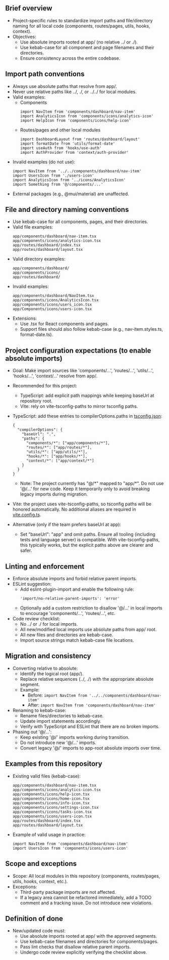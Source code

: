 ## Brief overview

- Project-specific rules to standardize import paths and file/directory naming for all local code (components, routes/pages, utils, hooks, context).
- Objectives:
  - Use absolute imports rooted at app/ (no relative ../ or ./).
  - Use kebab-case for all component and page filenames and their directories.
  - Ensure consistency across the entire codebase.

## Import path conventions

- Always use absolute paths that resolve from app/.
- Never use relative paths like ../, ./, or ../../ for local modules.
- Valid examples:
  - Components
    ```
    import NavItem from 'components/dashboard/nav-item'
    import AnalyticsIcon from 'components/icons/analytics-icon'
    import HelpIcon from 'components/icons/help-icon'
    ```
  - Routes/pages and other local modules
    ```
    import DashboardLayout from 'routes/dashboard/layout'
    import formatDate from 'utils/format-date'
    import useAuth from 'hooks/use-auth'
    import AuthProvider from 'context/auth-provider'
    ```
- Invalid examples (do not use):
  ```
  import NavItem from '../../components/dashboard/nav-item'
  import UsersIcon from './users-icon'
  import AnalyticsIcon from '../icons/AnalyticsIcon'
  import Something from '@/components/...'
  ```
- External packages (e.g., @mui/material) are unaffected.

## File and directory naming conventions

- Use kebab-case for all components, pages, and their directories.
- Valid file examples:
  ```
  app/components/dashboard/nav-item.tsx
  app/components/icons/analytics-icon.tsx
  app/routes/dashboard/index.tsx
  app/routes/dashboard/layout.tsx
  ```
- Valid directory examples:
  ```
  app/components/dashboard/
  app/components/icons/
  app/routes/dashboard/
  ```
- Invalid examples:
  ```
  app/components/dashboard/NavItem.tsx
  app/components/icons/AnalyticsIcon.tsx
  app/components/icons/users_icon.tsx
  app/Components/icons/users-icon.tsx
  ```
- Extensions:
  - Use .tsx for React components and pages.
  - Support files should also follow kebab-case (e.g., nav-item.styles.ts, format-date.ts).

## Project configuration expectations (to enable absolute imports)

- Goal: Make import sources like 'components/...', 'routes/...', 'utils/...', 'hooks/...', 'context/...' resolve from app/.
- Recommended for this project:
  - TypeScript: add explicit path mappings while keeping baseUrl at repository root.
  - Vite: rely on vite-tsconfig-paths to mirror tsconfig paths.

- TypeScript: add these entries to compilerOptions.paths in [tsconfig.json](tsconfig.json):
  ```
  {
    "compilerOptions": {
      "baseUrl": ".",
      "paths": {
        "components/*": ["app/components/*"],
        "routes/*": ["app/routes/*"],
        "utils/*": ["app/utils/*"],
        "hooks/*": ["app/hooks/*"],
        "context/*": ["app/context/*"]
      }
    }
  }
  ```

  - Note: The project currently has "@/\*" mapped to "app/\*". Do not use '@/...' for new code. Keep it temporarily only to avoid breaking legacy imports during migration.
- Vite: the project uses vite-tsconfig-paths, so tsconfig paths will be honored automatically. No additional aliases are required in [vite.config.ts](vite.config.ts).

- Alternative (only if the team prefers baseUrl at app):
  - Set "baseUrl": "app" and omit paths. Ensure all tooling (including tests and language server) is compatible. With vite-tsconfig-paths, this typically works, but the explicit paths above are clearer and safer.

## Linting and enforcement

- Enforce absolute imports and forbid relative parent imports.
- ESLint suggestion:
  - Add eslint-plugin-import and enable the following rule:
    ```
    'import/no-relative-parent-imports': 'error'
    ```
  - Optionally add a custom restriction to disallow '@/...' in local imports to encourage 'components/...', 'routes/...', etc.
- Code review checklist:
  - No ../ or ./ for local imports.
  - All new/modified local imports use absolute paths from app/ root.
  - All new files and directories are kebab-case.
  - Import source strings match kebab-case file locations.

## Migration and consistency

- Converting relative to absolute:
  - Identify the logical root (app/).
  - Replace relative sequences (../, ./) with the appropriate absolute segment.
  - Example:
    - Before: `import NavItem from '../../components/dashboard/nav-item'`
    - After: `import NavItem from 'components/dashboard/nav-item'`
- Renaming to kebab-case:
  - Rename files/directories to kebab-case.
  - Update import statements accordingly.
  - Verify with TypeScript and ESLint that there are no broken imports.
- Phasing out '@/...':
  - Keep existing '@/' imports working during transition.
  - Do not introduce new '@/...' imports.
  - Convert legacy '@/' imports to app-root absolute imports over time.

## Examples from this repository

- Existing valid files (kebab-case):
  ```
  app/components/dashboard/nav-item.tsx
  app/components/icons/analytics-icon.tsx
  app/components/icons/help-icon.tsx
  app/components/icons/home-icon.tsx
  app/components/icons/info-icon.tsx
  app/components/icons/settings-icon.tsx
  app/components/icons/tasks-icon.tsx
  app/components/icons/users-icon.tsx
  app/routes/dashboard/index.tsx
  app/routes/dashboard/layout.tsx
  ```
- Example of valid usage in practice:
  ```
  import NavItem from 'components/dashboard/nav-item'
  import UsersIcon from 'components/icons/users-icon'
  ```

## Scope and exceptions

- Scope: All local modules in this repository (components, routes/pages, utils, hooks, context, etc.).
- Exceptions:
  - Third-party package imports are not affected.
  - If a legacy area cannot be refactored immediately, add a TODO comment and a tracking issue. Do not introduce new violations.

## Definition of done

- New/updated code must:
  - Use absolute imports rooted at app/ with the approved segments.
  - Use kebab-case filenames and directories for components/pages.
  - Pass lint checks that disallow relative parent imports.
  - Undergo code review explicitly verifying the checklist above.

